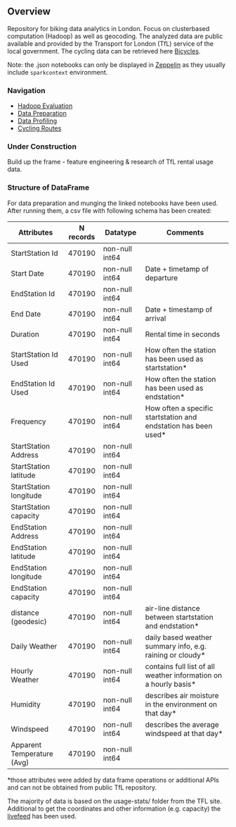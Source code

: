 ## Overview
Repository for biking data analytics in London. Focus on clusterbased computation (Hadoop) as well as geocoding. The analyzed data are public available and provided by the Transport for London (TfL) service of the local government. The cycling data can be retrieved here [Bicycles](https://cycling.data.tfl.gov.uk/).

Note: the .json notebooks can only be displayed in [Zeppelin](https://zeppelin.apache.org/) as they usually include `sparkcontext` environment.

### Navigation
- [Hadoop Evaluation](../master/Hadoop_Distributions_Comparison.pdf)
- [Data Preparation](../master/Data_Munging/)
- [Data Profiling](../master/Data_Profiling/)
- [Cycling Routes](../master/Data_Profiling/routes_frequency.html)

### Under Construction

Build up the frame - feature engineering & research of TfL rental usage data.


### Structure of DataFrame

For data preparation and munging the linked notebooks have been used. After running them, a csv file with following schema has been created:

Attributes             | N records     | Datatype       | Comments
-----------------------|:-------------:|----------------|---------
StartStation Id        | 470190        | non-null int64 |
Start Date             | 470190        | non-null int64 | Date + timetamp of departure
EndStation Id          | 470190        | non-null int64 |
End Date               | 470190        | non-null int64 | Date + timestamp of arrival
Duration               | 470190        | non-null int64 | Rental time in seconds
StartStation Id Used   | 470190        | non-null int64 | How often the station has been used as startstation*
EndStation Id Used     | 470190        | non-null int64 | How often the station has been used as endstation*
Frequency              | 470190        | non-null int64 | How often a specific startstation and endstation has been used*
StartStation Address   | 470190        | non-null int64 |
StartStation latitude  | 470190        | non-null int64 |
StartStation longitude | 470190        | non-null int64 |
StartStation capacity  | 470190        | non-null int64 |
EndStation Address     | 470190        | non-null int64 |
EndStation latitude    | 470190        | non-null int64 |
EndStation longitude   | 470190        | non-null int64 |
EndStation capacity    | 470190        | non-null int64 |
distance (geodesic)    | 470190        | non-null int64 | air-line distance between startstation and endstation*
Daily Weather          | 470190        | non-null int64 | daily based weather summary info, e.g. raining or cloudy*
Hourly Weather         | 470190        | non-null int64 | contains full list of all weather information on a hourly basis*
Humidity               | 470190        | non-null int64 | describes air moisture in the environment on that day*
Windspeed              | 470190        | non-null int64 | describes the average windspeed at that day*
Apparent Temperature <br>(Avg)| 470190        | non-null int64 |


*those attributes were added by data frame operations or additional APIs and can not be obtained from public TfL repository.

The majority of data is based on the usage-stats/ folder from the TFL site. Additional to get the coordinates and other information (e.g. capacity) the [livefeed](https://cycling.data.tfl.gov.uk/) has been used.





